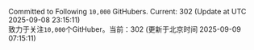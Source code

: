 Committed to Following `10,000` GitHubers. Current: <!-- FOLLOWING_COUNT -->302<!-- FOLLOWING_COUNT --> (Update at UTC <!-- LAST_UPDATED -->2025-09-08 23:15:11<!-- LAST_UPDATED -->)<br>
致力于关注`10,000`个GitHuber。当前：<!-- FOLLOWING_COUNT -->302<!-- FOLLOWING_COUNT --> (更新于北京时间 <!-- LAST_UPDATED_CST -->2025-09-09 07:15:11<!-- LAST_UPDATED_CST -->)
